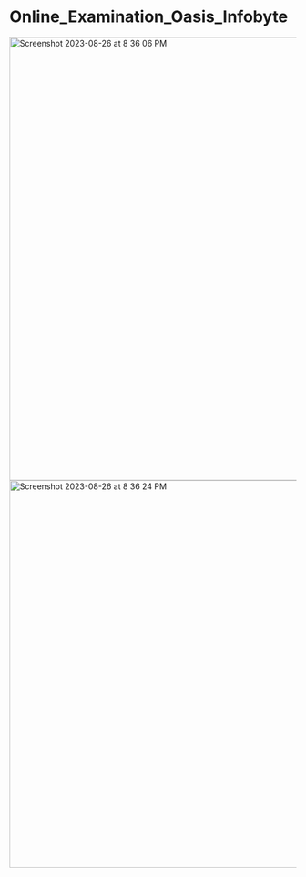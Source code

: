 # Online_Examination_Oasis_Infobyte
<img width="777" alt="Screenshot 2023-08-26 at 8 36 06 PM" src="https://github.com/HarshAgarwal1102/Online_Examination_Oasis_Infobyte/assets/117922914/9425888b-5dbb-4942-b1c1-d29cb87180d5">
<img width="679" alt="Screenshot 2023-08-26 at 8 36 24 PM" src="https://github.com/HarshAgarwal1102/Online_Examination_Oasis_Infobyte/assets/117922914/658766e9-706c-4bbc-a6b6-45ff187ef4e7">
